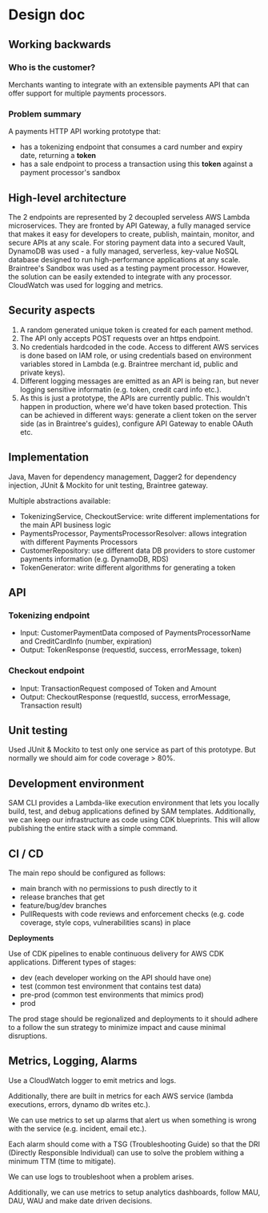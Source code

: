 # Design doc

## Working backwards

### Who is the customer?

Merchants wanting to integrate with an extensible payments API that can offer support for multiple payments processors.

### Problem summary

A payments HTTP API working prototype that:
- has a tokenizing endpoint that consumes a card number and expiry date, returning a **token**
- has a sale endpoint to process a transaction using this **token** against a payment processor's sandbox

## High-level architecture

The 2 endpoints are represented by 2 decoupled serveless AWS Lambda microservices.
They are fronted by API Gateway, a fully managed service that makes it easy for developers to create, publish, maintain, monitor, and secure APIs at any scale.
For storing payment data into a secured Vault, DynamoDB was used - a fully managed, serverless, key-value NoSQL database designed to run high-performance applications at any scale.
Braintree's Sandbox was used as a testing payment processor. However, the solution can be easily extended to integrate with any processor.
CloudWatch was used for logging and metrics.

## Security aspects

1. A random generated unique token is created for each pament method.
2. The API only accepts POST requests over an https endpoint.
3. No credentials hardcoded in the code. Access to different AWS services is done based on IAM role, or using credentials based on environment variables stored in Lambda (e.g. Braintree merchant id, public and private keys).
4. Different logging messages are emitted as an API is being ran, but never logging sensitive informatin (e.g. token, credit card info etc.).
5. As this is just a prototype, the APIs are currently public. This wouldn't happen in production, where we'd have token based protection. This can be achieved in different ways: generate a client token on the server side (as in Braintree's guides), configure API Gateway to enable OAuth etc.

## Implementation
Java, Maven for dependency management, Dagger2 for dependency injection, JUnit & Mockito for unit testing, Braintree gateway.

Multiple abstractions available:
- TokenizingService, CheckoutService: write different implementations for the main API business logic
- PaymentsProcessor, PaymentsProcessorResolver: allows integration with different Payments Processors
- CustomerRepository: use different data DB providers to store customer payments information (e.g. DynamoDB, RDS)
- TokenGenerator: write different algorithms for generating a token

## API
### Tokenizing endpoint
- Input: CustomerPaymentData composed of PaymentsProcessorName and CreditCardInfo (number, expiration)
- Output: TokenResponse (requestId, success, errorMessage, token)

### Checkout endpoint
- Input: TransactionRequest composed of Token and Amount
- Output: CheckoutResponse (requestId, success, errorMessage, Transaction result)

## Unit testing
Used JUnit & Mockito to test only one service as part of this prototype. But normally we should aim for code coverage > 80%.

## Development environment

SAM CLI provides a Lambda-like execution environment that lets you locally build, test, and debug applications defined by SAM templates. 
Additionally, we can keep our infrastructure as code using CDK blueprints. This will allow publishing the entire stack with a simple command.

## CI / CD

The main repo should be configured as follows:
- main branch with no permissions to push directly to it
- release branches that get 
- feature/bug/dev branches
- PullRequests with code reviews and enforcement checks (e.g. code coverage, style cops, vulnerabilities scans) in place

**Deployments**

Use of CDK pipelines to enable continuous delivery for AWS CDK applications.
Different types of stages:
- dev (each developer working on the API should have one)
- test (common test environment that contains test data)
- pre-prod (common test environments that mimics prod)
- prod

The prod stage should be regionalized and deployments to it should adhere to a follow the sun strategy to minimize impact and cause minimal disruptions.

## Metrics, Logging, Alarms
Use a CloudWatch logger to emit metrics and logs.

Additionally, there are built in metrics for each AWS service (lambda executions, errors, dynamo db writes etc.).

We can use metrics to set up alarms that alert us when something is wrong with the service (e.g. incident, email etc.).

Each alarm should come with a TSG (Troubleshooting Guide) so that the DRI (Directly Responsible Individual) can use to solve the problem withing a minimum TTM (time to mitigate).

We can use logs to troubleshoot when a problem arises.

Additionally, we can use metrics to setup analytics dashboards, follow MAU, DAU, WAU and make date driven decisions.

